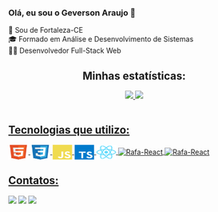 ### Olá, eu sou o Geverson Araujo 👋

🌆 Sou de Fortaleza-CE <br>
🎓 Formado em Análise e Desenvolvimento de Sistemas <br>
👨‍💻 Desenvolvedor Full-Stack Web<br>

<div align="center">
  <h2>Minhas estatísticas:</h2>
  <a href="https://github.com/geversonfernandes">
  <img height="180em" src="https://github-readme-stats.vercel.app/api?username=geversonfernandes&show_icons=true&theme=dark&include_all_commits=true&count_private=true"/>
  <img height="180em" src="https://github-readme-stats.vercel.app/api/top-langs/?username=geversonfernandes&layout=compact&langs_count=7&theme=dark"/>
</div>
  
  <div style="display: inline_block"><br>
    <h2>Tecnologias que utilizo:</h2>
    <img align="center" alt="Rafa-HTML" height="30" width="40" src="https://raw.githubusercontent.com/devicons/devicon/master/icons/html5/html5-original.svg">
    <img align="center" alt="Rafa-CSS" height="30" width="40" src="https://raw.githubusercontent.com/devicons/devicon/master/icons/css3/css3-original.svg">
    <img align="center" alt="Rafa-Js" height="30" width="40" src="https://raw.githubusercontent.com/devicons/devicon/master/icons/javascript/javascript-plain.svg">
    <img align="center" alt="Rafa-Ts" height="30" width="40" src="https://raw.githubusercontent.com/devicons/devicon/master/icons/typescript/typescript-plain.svg">
    <img align="center" alt="Rafa-React" height="30" width="40" src="https://raw.githubusercontent.com/devicons/devicon/master/icons/react/react-original.svg">
    <img align="center" alt="Rafa-React" height="30" width="40" src="https://cdn.jsdelivr.net/gh/devicons/devicon/icons/nodejs/nodejs-original.svg">
    <img align="center" alt="Rafa-React" height="30" width="40" src="https://cdn.jsdelivr.net/gh/devicons/devicon/icons/postgresql/postgresql-original-wordmark.svg">
</div>

<div>
  <h2>Contatos:</h2>
  <a href = "mailto:gever.fernandes@gmail.com"><img src="https://img.shields.io/badge/-Gmail-%23333?style=for-the-badge&logo=gmail&logoColor=white" target="_blank"></a>
  <a href="https://www.linkedin.com/in/geverson-araujo-12a497212/" target="_blank"><img src="https://img.shields.io/badge/-LinkedIn-%230077B5?style=for-the-badge&logo=linkedin&logoColor=white" target="_blank"></a> 
  <a href="https://instagram.com/geverson_a" target="_blank"><img src="https://img.shields.io/badge/-Instagram-%23E4405F?style=for-the-badge&logo=instagram&logoColor=white" target="_blank"></a>
</div>
